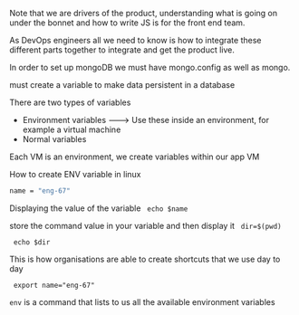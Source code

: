 Note that we are drivers of the product, understanding what is going on under the bonnet and how to write JS is for the
front end team.

As DevOps engineers all we need to know is how to integrate these different parts together to integrate and get the 
product live.

In order to set up mongoDB we must have mongo.config as well as mongo.

must create a variable to make data persistent in a database

There are two types of variables
- Environment variables ---> Use these inside an environment, for example a virtual machine
- Normal variables


Each VM is an environment, we create variables within our app VM

How to create ENV variable in linux

```bash
name = "eng-67"
```

Displaying the value of the variable
``` echo $name```


store the command value in your variable and then display it
``` dir=$(pwd)```

``` echo $dir```

This is how organisations are able to create shortcuts that we use day to day

``` export name="eng-67"```

``` env ``` is a command that lists to us all the available environment variables